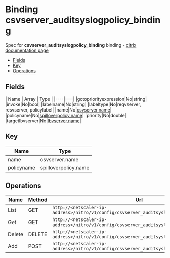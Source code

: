 # Binding csvserver_auditsyslogpolicy_binding

Spec for **csvserver_auditsyslogpolicy_binding** binding - [citrix documentation page](https://developer-docs.citrix.com/projects/netscaler-nitro-api/en/11.0/configuration/content-switching/csvserver_auditsyslogpolicy_binding/csvserver_auditsyslogpolicy_binding/)

- [Fields](#fields)
- [Key](#key)
- [Operations](#operations)

## Fields

| Name | Array | Type |
|----|----|
|gotopriorityexpression|No|string|
|invoke|No|bool|
|labelname|No|string|
|labeltype|No|reqvserver, resvserver, policylabel|
|name|No|[csvserver.name](/doc/resources/csvserver.md)|
|policyname|No|[spilloverpolicy.name](/doc/resources/spilloverpolicy.md)|
|priority|No|double|
|targetlbvserver|No|[lbvserver.name](/doc/resources/lbvserver.md)|

## Key

| Name | Type |
|----|----|
| name | csvserver.name |
| policyname | spilloverpolicy.name |

## Operations

| Name | Method | Url |
|----|----|----|
| List | GET | `http://<netscaler-ip-address>/nitro/v1/config/csvserver_auditsyslogpolicy_binding` |
| Get | GET | `http://<netscaler-ip-address>/nitro/v1/config/csvserver_auditsyslogpolicy_binding/<name>` |
| Delete | DELETE | `http://<netscaler-ip-address>/nitro/v1/config/csvserver_auditsyslogpolicy_binding/<name>` |
| Add | POST | `http://<netscaler-ip-address>/nitro/v1/config/csvserver_auditsyslogpolicy_binding` |


